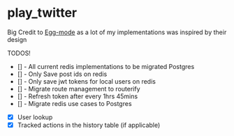 # play_twitter


Big Credit to [Egg-mode](https://github.com/egg-mode-rs/egg-mode) as a lot of my implementations was inspired by their design

TODOS!
- [] - All current redis implementations to be migrated Postgres
- [] - Only Save post ids on redis
- [] - Only save jwt tokens for local users on redis
- [] - Migrate route management to routerify
- [] - Refresh token after every 1hrs 45mins
- [] - Migrate redis use cases to Postgres
- [x] User lookup
- [x] Tracked actions in the history table (if applicable)